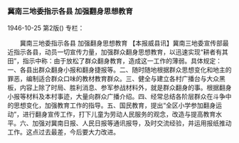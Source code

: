 ### 冀南三地委指示各县  加强翻身思想教育

1946-10-25
第2版()
专栏：

　　冀南三地委指示各县
    加强翻身思想教育
    【本报威县讯】冀南三地委宣传部最近指示各县，动员一切宣传力量，加强群众翻身思想教育，以迅速实现“耕者有其田”，指示中称：由于放松了群众翻身教育，造成这一工作的薄弱。具体规定：一、各县出群众翻身小报和翻身捷报等。二、随时随地根据群众思想变化和地主的罪恶，编制适合群众口味的教材教育群众。三、健全与建立各村广播台与大众黑板，内容上除了时局、胜利消息、参军参战材料外，就是群众翻身的事。根据翻身小报等材料及本村事迹，大量向群众广播介绍。四、经常总结各阶层群众在斗争中的思想变化，加强教育工作的指导。五、国民教育，提出“全区小学参加翻身运动”，进行翻身宣传工作，打下儿童为劳动人民服务的观念，改造与提高教育水平。六、加强对冀南日报、人民日报等通讯报导，及时交流经验，并运用报纸推动工作。这点过去最差，今后要大力改进。
